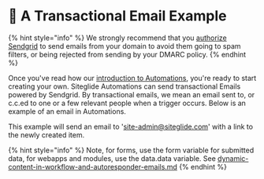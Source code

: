 # 🔹 A Transactional Email Example

{% hint style="info" %}
We strongly recommend that you [authorize Sendgrid](guides-automations/steps-to-authenticating-sendgrid-emails-on-live-sites.md) to send emails from your domain to avoid them going to spam filters, or being rejected from sending by your DMARC policy.
{% endhint %}

Once you've read how our [introduction to Automations](./), you're ready to start creating your own. Siteglide Automations can send transactional Emails powered by Sendgrid. By transactional emails, we mean an email sent to, or c.c.ed to one or a few relevant people when a trigger occurs. Below is an example of an email in Automations.

This example will send an email to 'site-admin@siteglide.com' with a link to the newly created item.

{% hint style="info" %}
Note, for forms, use the form variable for submitted data, for webapps and modules, use the data.data variable. See [dynamic-content-in-workflow-and-autoresponder-emails.md](dynamic-content-in-workflow-and-autoresponder-emails.md "mention")
{% endhint %}

<figure><img src="https://d258lu9myqkejp.cloudfront.net/attachment_images/f0f073c5beb44a6a98d214a515f6fe53bcc369019c684cac689acb65ef91f41a1679653640212.png" alt=""><figcaption></figcaption></figure>
